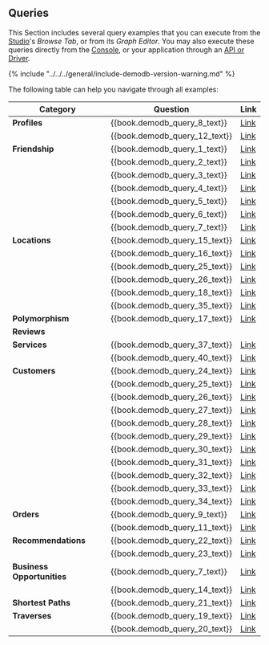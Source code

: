 
## Queries

This Section includes several query examples that you can execute from the [Studio](../../../studio/README.md)'s _Browse Tab_, or from its _Graph Editor_. You may also execute these queries directly from the [Console]((../../../console/README.md)), or your application through an [API or Driver](../../../apis-and-drivers/README.md).  

{% include "../../../general/include-demodb-version-warning.md" %}

The following table can help you navigate through all examples:

|Category                    | Question                      | Link
|----------------------------|-------------------------------|--------------------------------------------------------------|
| **Profiles**               | {{book.demodb_query_8_text}}  | [Link](DemoDB-Queries-Profiles.md#example-1)                 |
|                            | {{book.demodb_query_12_text}} | [Link](DemoDB-Queries-Profiles.md#example-2)                 |
| **Friendship**             | {{book.demodb_query_1_text}}  | [Link](DemoDB-Queries-Friendship.md#example-1)               |
|                            | {{book.demodb_query_2_text}}  | [Link](DemoDB-Queries-Friendship.md#example-2)               |
|                            | {{book.demodb_query_3_text}}  | [Link](DemoDB-Queries-Friendship.md#example-3)               |
|                            | {{book.demodb_query_4_text}}  | [Link](DemoDB-Queries-Friendship.md#example-4)               |
|                            | {{book.demodb_query_5_text}}  | [Link](DemoDB-Queries-Friendship.md#example-5)               |
|                            | {{book.demodb_query_6_text}}  | [Link](DemoDB-Queries-Friendship.md#example-6)               |
|                            | {{book.demodb_query_7_text}}  | [Link](DemoDB-Queries-Friendship.md#example-7)               |
| **Locations**              | {{book.demodb_query_15_text}} | [Link](DemoDB-Queries-Locations.md#example-1)                |
|                            | {{book.demodb_query_16_text}} | [Link](DemoDB-Queries-Locations.md#example-2)                |
|                            | {{book.demodb_query_25_text}} | [Link](DemoDB-Queries-Locations.md#example-3)                |
|                            | {{book.demodb_query_26_text}} | [Link](DemoDB-Queries-Locations.md#example-4)                |
|                            | {{book.demodb_query_18_text}} | [Link](DemoDB-Queries-Locations.md#example-5)                |
|                            | {{book.demodb_query_35_text}} | [Link](DemoDB-Queries-Locations.md#example-6)                |
| **Polymorphism**           | {{book.demodb_query_17_text}} | [Link](DemoDB-Queries-Polymorphism.md#example-1)             |
| **Reviews**                |                               |                                                              |
| **Services**               | {{book.demodb_query_37_text}} | [Link](DemoDB-Queries-Reviews.md#example-2)                  |
|                            | {{book.demodb_query_40_text}} | [Link](DemoDB-Queries-Locations.md#example-5)                |
| **Customers**              | {{book.demodb_query_24_text}} | [Link](DemoDB-Queries-Customers.md#example-1)                |
|                            | {{book.demodb_query_25_text}} | [Link](DemoDB-Queries-Customers.md#example-1)                |
|                            | {{book.demodb_query_26_text}} | [Link](DemoDB-Queries-Customers.md#example-2)                |
|                            | {{book.demodb_query_27_text}} | [Link](DemoDB-Queries-Customers.md#example-3)                |
|                            | {{book.demodb_query_28_text}} | [Link](DemoDB-Queries-Customers.md#example-4)                |
|                            | {{book.demodb_query_29_text}} | [Link](DemoDB-Queries-Customers.md#example-5)                |
|                            | {{book.demodb_query_30_text}} | [Link](DemoDB-Queries-Customers.md#example-6)                |
|                            | {{book.demodb_query_31_text}} | [Link](DemoDB-Queries-Customers.md#example-7)                |
|                            | {{book.demodb_query_32_text}} | [Link](DemoDB-Queries-Customers.md#example-8)                |
|                            | {{book.demodb_query_33_text}} | [Link](DemoDB-Queries-Customers.md#example-9)                |
|                            | {{book.demodb_query_34_text}} | [Link](DemoDB-Queries-Customers.md#example-10)               |
| **Orders**                 | {{book.demodb_query_9_text}}  | [Link](DemoDB-Queries-Orders.md#example-1)                   |
|                            | {{book.demodb_query_11_text}} | [Link](DemoDB-Queries-Orders.md#example-2)                   |
| **Recommendations**        | {{book.demodb_query_22_text}} | [Link](DemoDB-Queries-Recommendations.md#example-1)          |
|                            | {{book.demodb_query_23_text}} | [Link](DemoDB-Queries-Recommendations.md#example-2)          |
| **Business Opportunities** | {{book.demodb_query_7_text}}  | [Link](DemoDB-Queries-Business-Opportunities.md#example-1)   |
|                            | {{book.demodb_query_14_text}} | [Link](DemoDB-Queries-Business-Opportunities.md#example-2)   |
| **Shortest Paths**         | {{book.demodb_query_21_text}} | [Link](DemoDB-Queries-Shortest-Paths.md#example-1)           |
| **Traverses**              | {{book.demodb_query_19_text}} | [Link](DemoDB-Queries-Traverses.md#example-1)                |
|                            | {{book.demodb_query_20_text}} | [Link](DemoDB-Queries-Traverses.md#example-2)                |







